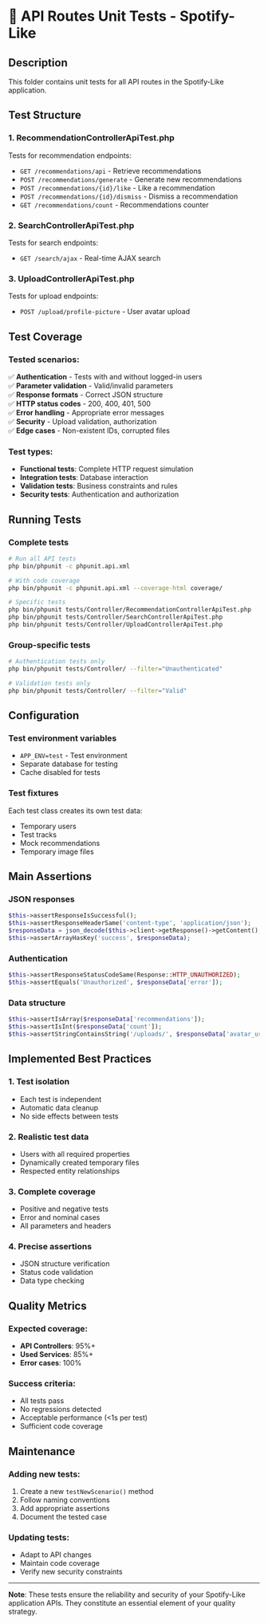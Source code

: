 # 🧪 API Routes Unit Tests - Spotify-Like

## Description
This folder contains unit tests for all API routes in the Spotify-Like application.

## Test Structure

### 1. RecommendationControllerApiTest.php
Tests for recommendation endpoints:
- `GET /recommendations/api` - Retrieve recommendations
- `POST /recommendations/generate` - Generate new recommendations
- `POST /recommendations/{id}/like` - Like a recommendation
- `POST /recommendations/{id}/dismiss` - Dismiss a recommendation
- `GET /recommendations/count` - Recommendations counter

### 2. SearchControllerApiTest.php
Tests for search endpoints:
- `GET /search/ajax` - Real-time AJAX search

### 3. UploadControllerApiTest.php
Tests for upload endpoints:
- `POST /upload/profile-picture` - User avatar upload

## Test Coverage

### Tested scenarios:
✅ **Authentication** - Tests with and without logged-in users  
✅ **Parameter validation** - Valid/invalid parameters  
✅ **Response formats** - Correct JSON structure  
✅ **HTTP status codes** - 200, 400, 401, 500  
✅ **Error handling** - Appropriate error messages  
✅ **Security** - Upload validation, authorization  
✅ **Edge cases** - Non-existent IDs, corrupted files  

### Test types:
- **Functional tests**: Complete HTTP request simulation
- **Integration tests**: Database interaction
- **Validation tests**: Business constraints and rules
- **Security tests**: Authentication and authorization

## Running Tests

### Complete tests
```bash
# Run all API tests
php bin/phpunit -c phpunit.api.xml

# With code coverage
php bin/phpunit -c phpunit.api.xml --coverage-html coverage/

# Specific tests
php bin/phpunit tests/Controller/RecommendationControllerApiTest.php
php bin/phpunit tests/Controller/SearchControllerApiTest.php
php bin/phpunit tests/Controller/UploadControllerApiTest.php
```

### Group-specific tests
```bash
# Authentication tests only
php bin/phpunit tests/Controller/ --filter="Unauthenticated"

# Validation tests only
php bin/phpunit tests/Controller/ --filter="Valid"
```

## Configuration

### Test environment variables
- `APP_ENV=test` - Test environment
- Separate database for testing
- Cache disabled for tests

### Test fixtures
Each test class creates its own test data:
- Temporary users
- Test tracks
- Mock recommendations
- Temporary image files

## Main Assertions

### JSON responses
```php
$this->assertResponseIsSuccessful();
$this->assertResponseHeaderSame('content-type', 'application/json');
$responseData = json_decode($this->client->getResponse()->getContent(), true);
$this->assertArrayHasKey('success', $responseData);
```

### Authentication
```php
$this->assertResponseStatusCodeSame(Response::HTTP_UNAUTHORIZED);
$this->assertEquals('Unauthorized', $responseData['error']);
```

### Data structure
```php
$this->assertIsArray($responseData['recommendations']);
$this->assertIsInt($responseData['count']);
$this->assertStringContainsString('/uploads/', $responseData['avatar_url']);
```

## Implemented Best Practices

### 1. Test isolation
- Each test is independent
- Automatic data cleanup
- No side effects between tests

### 2. Realistic test data
- Users with all required properties
- Dynamically created temporary files
- Respected entity relationships

### 3. Complete coverage
- Positive and negative tests
- Error and nominal cases
- All parameters and headers

### 4. Precise assertions
- JSON structure verification
- Status code validation
- Data type checking

## Quality Metrics

### Expected coverage:
- **API Controllers**: 95%+
- **Used Services**: 85%+
- **Error cases**: 100%

### Success criteria:
- All tests pass
- No regressions detected
- Acceptable performance (<1s per test)
- Sufficient code coverage

## Maintenance

### Adding new tests:
1. Create a new `testNewScenario()` method
2. Follow naming conventions
3. Add appropriate assertions
4. Document the tested case

### Updating tests:
- Adapt to API changes
- Maintain code coverage
- Verify new security constraints

---

**Note**: These tests ensure the reliability and security of your Spotify-Like application APIs. They constitute an essential element of your quality strategy.